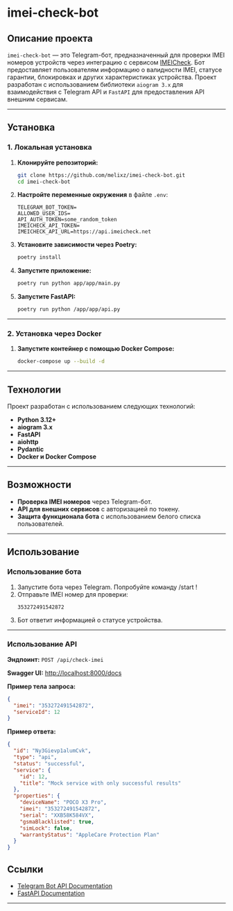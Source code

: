 # **imei-check-bot**

## **Описание проекта**

`imei-check-bot` — это Telegram-бот, предназначенный для проверки IMEI номеров устройств через интеграцию с сервисом [IMEICheck](https://imeicheck.net/). Бот предоставляет пользователям информацию о валидности IMEI, статусе гарантии, блокировках и других характеристиках устройства. Проект разработан с использованием библиотеки `aiogram 3.x` для взаимодействия с Telegram API и `FastAPI` для предоставления API внешним сервисам.

---

## **Установка**

### **1. Локальная установка**

1. **Клонируйте репозиторий:**

   ```bash
   git clone https://github.com/melixz/imei-check-bot.git
   cd imei-check-bot
   ```

2. **Настройте переменные окружения** в файле `.env`:

   ```env
   TELEGRAM_BOT_TOKEN=
   ALLOWED_USER_IDS=
   API_AUTH_TOKEN=some_random_token
   IMEICHECK_API_TOKEN=
   IMEICHECK_API_URL=https://api.imeicheck.net
   ```

3. **Установите зависимости через Poetry:**

   ```bash
   poetry install
   ```

4. **Запустите приложение:**

   ```bash
   poetry run python app/app/main.py
   ```

5. **Запустите FastAPI:**

   ```bash
   poetry run python /app/app/api.py
   ```
   
---

### **2. Установка через Docker**

1. **Запустите контейнер с помощью Docker Compose:**

   ```bash
   docker-compose up --build -d
   ```

---

## **Технологии**

Проект разработан с использованием следующих технологий:

- **Python 3.12+**
- **aiogram 3.x**
- **FastAPI**
- **aiohttp**
- **Pydantic**
- **Docker и Docker Compose**

---

## **Возможности**

- **Проверка IMEI номеров** через Telegram-бот.
- **API для внешних сервисов** с авторизацией по токену.
- **Защита функционала бота** с использованием белого списка пользователей.

---

## **Использование**

### **Использование бота**

1. Запустите бота через Telegram. Попробуйте команду /start !
2. Отправьте IMEI номер для проверки:
   ```
   353272491542872
   ```
3. Бот ответит информацией о статусе устройства.

---

### **Использование API**

**Эндпоинт:** `POST /api/check-imei`

**Swagger UI:** [http://localhost:8000/docs](http://localhost:8000/docs)

**Пример тела запроса:**

```json
{
  "imei": "353272491542872",
  "serviceId": 12
}
```

**Пример ответа:**

```json
{
  "id": "Ny3Gievp1alumCvk",
  "type": "api",
  "status": "successful",
  "service": {
    "id": 12,
    "title": "Mock service with only successful results"
  },
  "properties": {
    "deviceName": "POCO X3 Pro",
    "imei": "353272491542872",
    "serial": "XXB58K584VX",
    "gsmaBlacklisted": true,
    "simLock": false,
    "warrantyStatus": "AppleCare Protection Plan"
  }
}
```

## **Ссылки**

- [Telegram Bot API Documentation](https://core.telegram.org/bots/api)
- [FastAPI Documentation](https://fastapi.tiangolo.com/)

---
